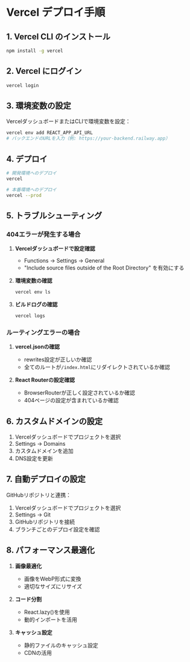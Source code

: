 # Vercel デプロイ手順

## 1. Vercel CLI のインストール

```bash
npm install -g vercel
```

## 2. Vercel にログイン

```bash
vercel login
```

## 3. 環境変数の設定

VercelダッシュボードまたはCLIで環境変数を設定：

```bash
vercel env add REACT_APP_API_URL
# バックエンドのURLを入力（例: https://your-backend.railway.app）
```

## 4. デプロイ

```bash
# 開発環境へのデプロイ
vercel

# 本番環境へのデプロイ
vercel --prod
```

## 5. トラブルシューティング

### 404エラーが発生する場合

1. **Vercelダッシュボードで設定確認**
   - Functions → Settings → General
   - "Include source files outside of the Root Directory" を有効にする

2. **環境変数の確認**
   ```bash
   vercel env ls
   ```

3. **ビルドログの確認**
   ```bash
   vercel logs
   ```

### ルーティングエラーの場合

1. **vercel.jsonの確認**
   - rewrites設定が正しいか確認
   - 全てのルートが`/index.html`にリダイレクトされているか確認

2. **React Routerの設定確認**
   - BrowserRouterが正しく設定されているか確認
   - 404ページの設定が含まれているか確認

## 6. カスタムドメインの設定

1. Vercelダッシュボードでプロジェクトを選択
2. Settings → Domains
3. カスタムドメインを追加
4. DNS設定を更新

## 7. 自動デプロイの設定

GitHubリポジトリと連携：

1. Vercelダッシュボードでプロジェクトを選択
2. Settings → Git
3. GitHubリポジトリを接続
4. ブランチごとのデプロイ設定を確認

## 8. パフォーマンス最適化

1. **画像最適化**
   - 画像をWebP形式に変換
   - 適切なサイズにリサイズ

2. **コード分割**
   - React.lazy()を使用
   - 動的インポートを活用

3. **キャッシュ設定**
   - 静的ファイルのキャッシュ設定
   - CDNの活用 